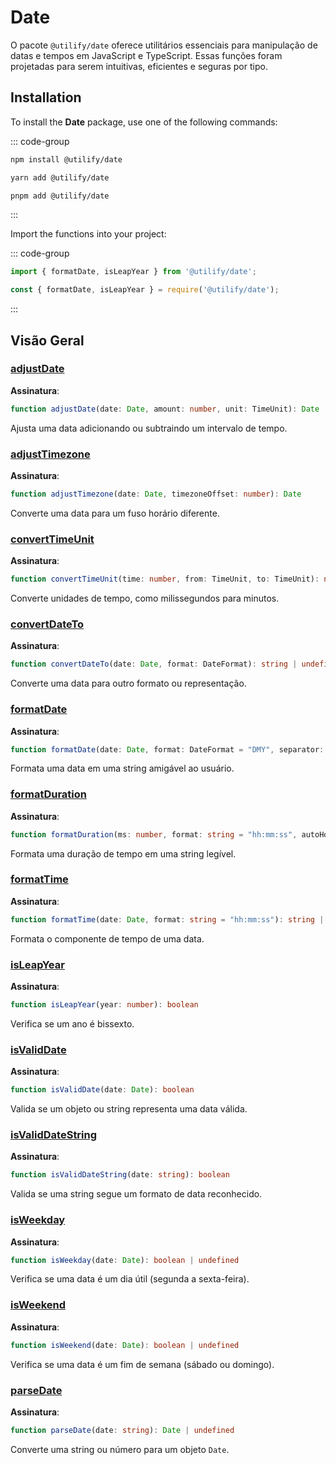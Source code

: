 # Date <Badge type="tip" text="1.0.0" />

O pacote `@utilify/date` oferece utilitários essenciais para manipulação de datas e tempos em JavaScript e TypeScript. Essas funções foram projetadas para serem intuitivas, eficientes e seguras por tipo.

## Installation

To install the **Date** package, use one of the following commands:

::: code-group

```bash [npm]
npm install @utilify/date
```

```bash [yarn]
yarn add @utilify/date
```

```bash [pnpm]
pnpm add @utilify/date
```

:::

Import the functions into your project:

::: code-group

```typescript [esm]
import { formatDate, isLeapYear } from '@utilify/date';
```

```javascript [cjs]
const { formatDate, isLeapYear } = require('@utilify/date');
```

:::

## Visão Geral

### [adjustDate](./adjustDate.md)
**Assinatura**:
```typescript
function adjustDate(date: Date, amount: number, unit: TimeUnit): Date
```
Ajusta uma data adicionando ou subtraindo um intervalo de tempo.

### [adjustTimezone](./adjustTimezone.md)
**Assinatura**:
```typescript
function adjustTimezone(date: Date, timezoneOffset: number): Date
```
Converte uma data para um fuso horário diferente.

### [convertTimeUnit](./convertTimeUnit.md)
**Assinatura**:
```typescript
function convertTimeUnit(time: number, from: TimeUnit, to: TimeUnit): number
```
Converte unidades de tempo, como milissegundos para minutos.

### [convertDateTo](./convertDateTo.md)
**Assinatura**:
```typescript
function convertDateTo(date: Date, format: DateFormat): string | undefined
```
Converte uma data para outro formato ou representação.

### [formatDate](./formatDate.md)
**Assinatura**:
```typescript
function formatDate(date: Date, format: DateFormat = "DMY", separator: string = "/"): string | undefined
```
Formata uma data em uma string amigável ao usuário.

### [formatDuration](./formatDuration.md)
**Assinatura**:
```typescript
function formatDuration(ms: number, format: string = "hh:mm:ss", autoHour: boolean = true): string
```
Formata uma duração de tempo em uma string legível.

### [formatTime](./formatTime.md)
**Assinatura**:
```typescript
function formatTime(date: Date, format: string = "hh:mm:ss"): string | undefined
```
Formata o componente de tempo de uma data.

### [isLeapYear](./isLeapYear.md)
**Assinatura**:
```typescript
function isLeapYear(year: number): boolean
```
Verifica se um ano é bissexto.

### [isValidDate](./isValidDate.md)
**Assinatura**:
```typescript
function isValidDate(date: Date): boolean
```
Valida se um objeto ou string representa uma data válida.

### [isValidDateString](./isValidDateString.md)
**Assinatura**:
```typescript
function isValidDateString(date: string): boolean
```
Valida se uma string segue um formato de data reconhecido.

### [isWeekday](./isWeekday.md)
**Assinatura**:
```typescript
function isWeekday(date: Date): boolean | undefined
```
Verifica se uma data é um dia útil (segunda a sexta-feira).

### [isWeekend](./isWeekend.md)
**Assinatura**:
```typescript
function isWeekend(date: Date): boolean | undefined
```
Verifica se uma data é um fim de semana (sábado ou domingo).

### [parseDate](./parseDate.md)
**Assinatura**:
```typescript
function parseDate(date: string): Date | undefined
```
Converte uma string ou número para um objeto `Date`.
